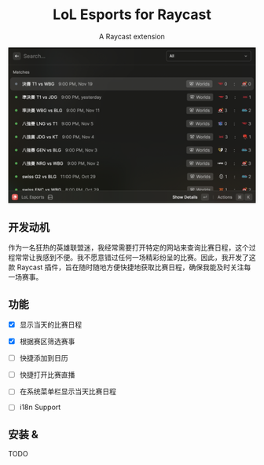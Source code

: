 <br>
<br>

<h1 align="center">LoL Esports for Raycast</sup></h1>

<p align="center">
A Raycast extension 
</p>

<img width="862" src="./assets/Screenshot1.png">

## 开发动机

作为一名狂热的英雄联盟迷，我经常需要打开特定的网站来查询比赛日程，这个过程常常让我感到不便。我不愿意错过任何一场精彩纷呈的比赛。因此，我开发了这款 Raycast 插件，旨在随时随地方便快捷地获取比赛日程，确保我能及时关注每一场赛事。

## 功能
- [x] 显示当天的比赛日程
- [x] 根据赛区筛选赛事
- [ ] 快捷添加到日历
- [ ] 快捷打开比赛直播
- [ ] 在系统菜单栏显示当天比赛日程
- [ ] i18n Support


## 安装 & 

TODO